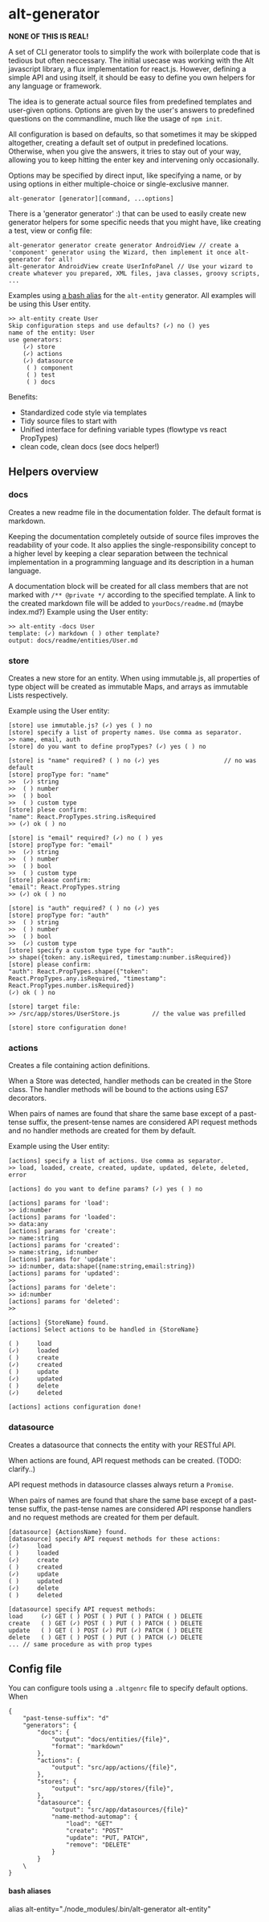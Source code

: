 
# alt-generator

__NONE OF THIS IS REAL!__

A set of CLI generator tools to simplify the work with boilerplate code that is tedious but often neccessary.
The initial usecase was working with the Alt javascript library, a flux implementation for react.js.
However, defining a simple API and using itself, it should be easy to define you own helpers for any language or framework.  
  
The idea is to generate actual source files from predefined templates and user-given options.
Options are given by the user's answers to predefined questions on the commandline, much like the usage of `npm init`.

All configuration is based on defaults, so that sometimes it may be skipped altogether, creating a default set of output in predefined locations. 
Otherwise, when you give the answers, it tries to stay out of your way, allowing you to keep hitting the enter key and intervening only occasionally.

Options may be specified by direct input, like specifying a name, or by using options in either multiple-choice or single-exclusive manner.

	alt-generator [generator][command, ...options]

There is a 'generator generator' :) that can be used to easily create new generator helpers for some specific needs that you might have, like creating a test, view or config file:

	alt-generator generator create generator AndroidView // create a 'component' generator using the Wizard, then implement it once alt-generator for all!
	alt-generator AndroidView create UserInfoPanel // Use your wizard to create whatever you prepared, XML files, java classes, groovy scripts, ...

Examples using [a bash alias](#aliases) for the `alt-entity` generator.
All examples will be using this User entity.

	>> alt-entity create User
	Skip configuration steps and use defaults? (✓) no () yes
	name of the entity: User
	use generators:
		(✓) store
		(✓) actions
		(✓) datasource
		 ( ) component
		 ( ) test
		 ( ) docs


Benefits:
- Standardized code style via templates
- Tidy source files to start with
- Unified interface for defining variable types (flowtype vs react PropTypes)
- clean code, clean docs (see docs helper!)


## Helpers overview


### docs

Creates a new readme file in the documentation folder. The default format is markdown.

Keeping the documentation completely outside of source files improves the readability of your code.
It also applies the single-responsibility concept to a higher level by keeping a clear separation
between the technical implementation in a programming language and its description in a human language.

A documentation block will be created for all class members that are not marked with `/** @private */` according to the specified template.
A link to the created markdown file will be added to `yourDocs/readme.md` (maybe index.md?)
Example using the User entity:

	>> alt-entity -docs User
	template: (✓) markdown ( ) other template?
	output: docs/readme/entities/User.md 


### store

Creates a new store for an entity. When using immutable.js, all properties of type object will be created as immutable Maps, and arrays as immutable Lists respectively.

Example using the User entity:

	[store] use immutable.js? (✓) yes ( ) no
	[store] specify a list of property names. Use comma as separator.
	>> name, email, auth
	[store] do you want to define propTypes? (✓) yes ( ) no

	[store] is "name" required? ( ) no (✓) yes					// no was default
	[store] propType for: "name"
	>>	(✓) string  
	>>	( ) number
	>>	( ) bool  
	>>	( ) custom type  
	[store] plese confirm:
	"name": React.PropTypes.string.isRequired 
	>> (✓) ok ( ) no
	
	[store] is "email" required? (✓) no ( ) yes
	[store] propType for: "email"
	>>	(✓) string  
	>>	( ) number
	>>	( ) bool  
	>>	( ) custom type  
	[store] please confirm:
	"email": React.PropTypes.string 
	>> (✓) ok ( ) no
	
	[store] is "auth" required? ( ) no (✓) yes
	[store] propType for: "auth"
	>>	( ) string  
	>>	( ) number
	>>	( ) bool  
	>>	(✓) custom type  
	[store] specify a custom type type for "auth": 
	>> shape({token: any.isRequired, timestamp:number.isRequired})
	[store] please confirm:
	"auth": React.PropTypes.shape({"token": React.PropTypes.any.isRequired, "timestamp": React.PropTypes.number.isRequired}) 
	(✓) ok ( ) no
	
	[store] target file:
	>> /src/app/stores/UserStore.js 		// the value was prefilled

	[store] store configuration done!


### actions

Creates a file containing action definitions.

When a Store was detected, handler methods can be created in the Store class. The handler methods will be bound to the actions using ES7 decorators.

When pairs of names are found that share the same base except of a past-tense suffix, the present-tense names are considered API request methods and no handler methods are created for them by default.

Example using the User entity:

	[actions] specify a list of actions. Use comma as separator.
	>> load, loaded, create, created, update, updated, delete, deleted, error
	
	[actions] do you want to define params? (✓) yes ( ) no
	
	[actions] params for 'load':
	>> id:number
	[actions] params for 'loaded':
	>> data:any
	[actions] params for 'create':
	>> name:string
	[actions] params for 'created':
	>> name:string, id:number
	[actions] params for 'update':
	>> id:number, data:shape({name:string,email:string})
	[actions] params for 'updated':
	>> 
	[actions] params for 'delete':
	>> id:number
	[actions] params for 'deleted':
	>> 

	[actions] {StoreName} found.
	[actions] Select actions to be handled in {StoreName}

	( )		load
	(✓) 	loaded
	( )		create
	(✓) 	created
	( )		update
	(✓) 	updated
	( )		delete
	(✓)		deleted

	[actions] actions configuration done!

### datasource

Creates a datasource that connects the entity with your RESTful API.

When actions are found, API request methods can be created. (TODO: clarify..)

API request methods in datasource classes always return a `Promise`.

When pairs of names are found that share the same base except of a past-tense suffix, the past-tense names are considered API response handlers and no request methods are created for them per default.

	[datasource] {ActionsName} found.
	[datasource] specify API request methods for these actions:
	(✓)		load
	( ) 	loaded
	(✓)		create
	( ) 	created
	(✓)		update
	( ) 	updated
	(✓)		delete
	( )		deleted

	[datasource] specify API request methods:
	load	 (✓) GET ( ) POST ( ) PUT ( ) PATCH ( ) DELETE
	create	 ( ) GET (✓) POST ( ) PUT ( ) PATCH ( ) DELETE
	update	 ( ) GET ( ) POST (✓) PUT (✓) PATCH ( ) DELETE
	delete	 ( ) GET ( ) POST ( ) PUT ( ) PATCH (✓) DELETE
	... // same procedure as with prop types



## Config file

You can configure tools using a `.altgenrc` file to specify default options.
When

	{
		"past-tense-suffix": "d"
		"generators": {
			"docs": {
				"output": "docs/entities/{file}",
				"format": "markdown"
			},
			"actions": {
				"output": "src/app/actions/{file}",
			},
			"stores": {
				"output": "src/app/stores/{file}",
			},
			"datasource": {
				"output": "src/app/datasources/{file}"
				"name-method-automap": {
					"load": "GET"
					"create": "POST"
					"update": "PUT, PATCH",
					"remove": "DELETE"
				}
			}
		\
	}

#### <a name="aliases">bash aliases

alias alt-entity="./node_modules/.bin/alt-generator alt-entity"